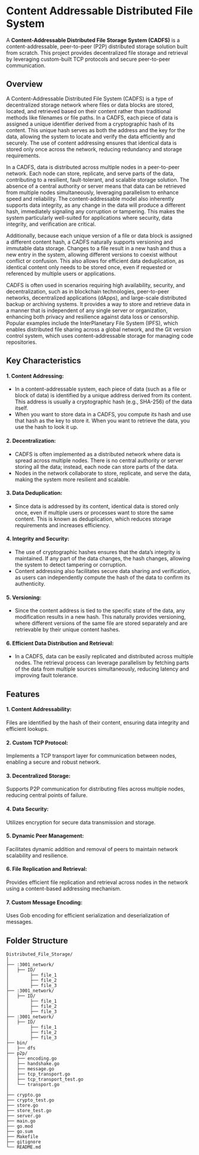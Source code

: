 # Content Addressable Distributed File System 
A **Content-Addressable Distributed File Storage System (CADFS)** is a content-addressable, peer-to-peer (P2P) distributed storage solution built from scratch. This project provides decentralized file storage and retrieval by leveraging custom-built TCP protocols and secure peer-to-peer communication.

## Overview
A Content-Addressable Distributed File System (CADFS) is a type of decentralized storage network where files or data blocks are stored, located, and retrieved based on their content rather than traditional methods like filenames or file paths. In a CADFS, each piece of data is assigned a unique identifier derived from a cryptographic hash of its content. This unique hash serves as both the address and the key for the data, allowing the system to locate and verify the data efficiently and securely. The use of content addressing ensures that identical data is stored only once across the network, reducing redundancy and storage requirements.

In a CADFS, data is distributed across multiple nodes in a peer-to-peer network. Each node can store, replicate, and serve parts of the data, contributing to a resilient, fault-tolerant, and scalable storage solution. The absence of a central authority or server means that data can be retrieved from multiple nodes simultaneously, leveraging parallelism to enhance speed and reliability. The content-addressable model also inherently supports data integrity, as any change in the data will produce a different hash, immediately signaling any corruption or tampering. This makes the system particularly well-suited for applications where security, data integrity, and verification are critical.

Additionally, because each unique version of a file or data block is assigned a different content hash, a CADFS naturally supports versioning and immutable data storage. Changes to a file result in a new hash and thus a new entry in the system, allowing different versions to coexist without conflict or confusion. This also allows for efficient data deduplication, as identical content only needs to be stored once, even if requested or referenced by multiple users or applications.

CADFS is often used in scenarios requiring high availability, security, and decentralization, such as in blockchain technologies, peer-to-peer networks, decentralized applications (dApps), and large-scale distributed backup or archiving systems. It provides a way to store and retrieve data in a manner that is independent of any single server or organization, enhancing both privacy and resilience against data loss or censorship. Popular examples include the InterPlanetary File System (IPFS), which enables distributed file sharing across a global network, and the Git version control system, which uses content-addressable storage for managing code repositories.


## Key Characteristics

#### 1. Content Addressing:
- In a content-addressable system, each piece of data (such as a file or block of data) is identified by a unique address derived from its content. This address is usually a cryptographic hash (e.g., SHA-256) of the data itself.
- When you want to store data in a CADFS, you compute its hash and use that hash as the key to store it. When you want to retrieve the data, you use the hash to look it up.

#### 2. Decentralization:
- CADFS is often implemented as a distributed network where data is spread across multiple nodes. There is no central authority or server storing all the data; instead, each node can store parts of the data.
- Nodes in the network collaborate to store, replicate, and serve the data, making the system more resilient and scalable.

#### 3. Data Deduplication:
- Since data is addressed by its content, identical data is stored only once, even if multiple users or processes want to store the same content. This is known as deduplication, which reduces storage requirements and increases efficiency.

#### 4. Integrity and Security:
- The use of cryptographic hashes ensures that the data’s integrity is maintained. If any part of the data changes, the hash changes, allowing the system to detect tampering or corruption.
- Content addressing also facilitates secure data sharing and verification, as users can independently compute the hash of the data to confirm its authenticity.

#### 5. Versioning:
- Since the content address is tied to the specific state of the data, any modification results in a new hash. This naturally provides versioning, where different versions of the same file are stored separately and are retrievable by their unique content hashes.

#### 6. Efficient Data Distribution and Retrieval:
- In a CADFS, data can be easily replicated and distributed across multiple nodes. The retrieval process can leverage parallelism by fetching parts of the data from multiple sources simultaneously, reducing latency and improving fault tolerance.

## Features

#### 1. Content Addressability:
Files are identified by the hash of their content, ensuring data integrity and efficient lookups.

#### 2. Custom TCP Protocol: 
Implements a TCP transport layer for communication between nodes, enabling a secure and robust network.

#### 3. Decentralized Storage:
Supports P2P communication for distributing files across multiple nodes, reducing central points of failure.

#### 4. Data Security:
Utilizes encryption for secure data transmission and storage.

#### 5. Dynamic Peer Management: 
Facilitates dynamic addition and removal of peers to maintain network scalability and resilience.

#### 6. File Replication and Retrieval:
Provides efficient file replication and retrieval across nodes in the network using a content-based addressing mechanism.

#### 7. Custom Message Encoding:
Uses Gob encoding for efficient serialization and deserialization of messages.


## Folder Structure

```
Distributed_File_Storage/
│
├── :3001_network/
│   ├── ID/
│        ├── file_1
│        ├── file_2
│        ├── file_3
├── :3001_network/
│   ├── ID/
│        ├── file_1
│        ├── file_2
│        ├── file_3
├── :3001_network/
│   ├── ID/
│        ├── file_1
│        ├── file_2
│        ├── file_3
├── bin/
│   ├── dfs 
├── p2p/
│   ├── encoding.go
│   ├── handshake.go
│   ├── message.go
│   ├── tcp_transport.go
│   ├── tcp_transport_test.go
│   └── transport.go
│
├── crypto.go
├── crypto_test.go
├── store.go
├── store_test.go
├── server.go
├── main.go
├── go.mod
├── go.sum 
├── Makefile
├── gitignore
└── README.md
 
```
